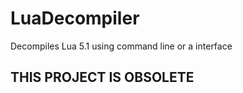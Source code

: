 # LuaDecompiler
Decompiles Lua 5.1 using command line or a interface

## **THIS PROJECT IS OBSOLETE**
